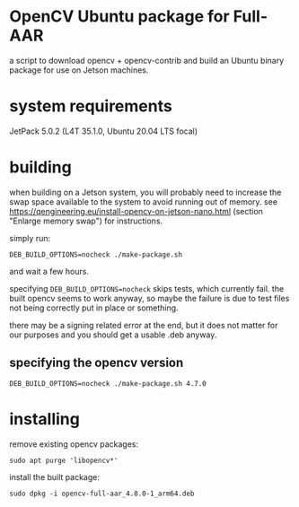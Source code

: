 # OpenCV Ubuntu package for Full-AAR

a script to download opencv + opencv-contrib and build an Ubuntu binary package for use on Jetson machines.

# system requirements

JetPack 5.0.2 (L4T 35.1.0, Ubuntu 20.04 LTS focal)

# building

when building on a Jetson system, you will probably need to increase the swap space available to the system to avoid running out of memory. see https://qengineering.eu/install-opencv-on-jetson-nano.html (section "Enlarge memory swap") for instructions.

simply run:

```shell
DEB_BUILD_OPTIONS=nocheck ./make-package.sh
```

and wait a few hours.

specifying `DEB_BUILD_OPTIONS=nocheck` skips tests, which currently fail. the built opencv seems to work anyway, so maybe the failure is due to test files not being correctly put in place or something.

there may be a signing related error at the end, but it does not matter for our purposes and you should get a usable .deb anyway.

## specifying the opencv version

```shell
DEB_BUILD_OPTIONS=nocheck ./make-package.sh 4.7.0
```

# installing

remove existing opencv packages:

```shell
sudo apt purge 'libopencv*'
```

install the built package:

```shell
sudo dpkg -i opencv-full-aar_4.8.0-1_arm64.deb
```
